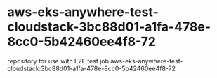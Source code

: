 # aws-eks-anywhere-test-cloudstack-3bc88d01-a1fa-478e-8cc0-5b42460ee4f8-72
repository for use with E2E test job aws-eks-anywhere-test-cloudstack:3bc88d01-a1fa-478e-8cc0-5b42460ee4f8-72
